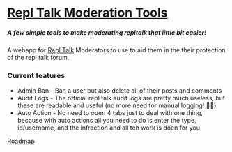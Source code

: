 # [Repl Talk Moderation Tools](https://modtools.codingcactus.repl.co)
##### A few simple tools to make moderating repltalk that little bit easier!

A webapp for [Repl Talk](https://repl.it/talk) Moderators to use to aid them in the their protection of the repl talk forum.

### Current features
+ Admin Ban - Ban a user but also delete all of their posts and comments
+ Audit Logs - The official repl talk audit logs are pretty much useless, but these are readable and useful (no more need for manual logging! 🎉🎉)
+ Auto Action - No need to open 4 tabs just to deal with one thing, because with auto actions all you need to do is enter the type, id/username, and the infraction and all teh work is doen for you

[Roadmap](/roadmap.md)
